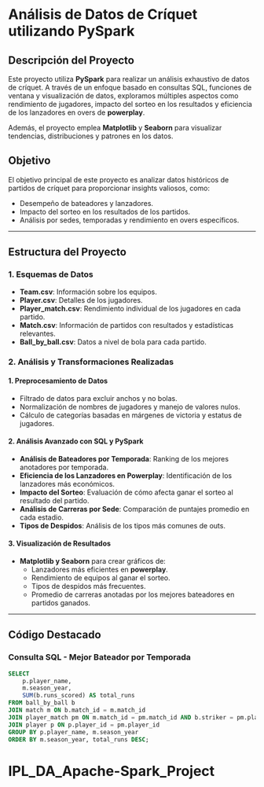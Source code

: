 # **Análisis de Datos de Críquet utilizando PySpark**

## **Descripción del Proyecto**
Este proyecto utiliza **PySpark** para realizar un análisis exhaustivo de datos de críquet. A través de un enfoque basado en consultas SQL, funciones de ventana y visualización de datos, exploramos múltiples aspectos como rendimiento de jugadores, impacto del sorteo en los resultados y eficiencia de los lanzadores en overs de **powerplay**.

Además, el proyecto emplea **Matplotlib** y **Seaborn** para visualizar tendencias, distribuciones y patrones en los datos. 

## **Objetivo**
El objetivo principal de este proyecto es analizar datos históricos de partidos de críquet para proporcionar insights valiosos, como:
- Desempeño de bateadores y lanzadores.
- Impacto del sorteo en los resultados de los partidos.
- Análisis por sedes, temporadas y rendimiento en overs específicos.

---

## **Estructura del Proyecto**
### 1. **Esquemas de Datos**
- **Team.csv**: Información sobre los equipos.  
- **Player.csv**: Detalles de los jugadores.  
- **Player_match.csv**: Rendimiento individual de los jugadores en cada partido.  
- **Match.csv**: Información de partidos con resultados y estadísticas relevantes.  
- **Ball_by_ball.csv**: Datos a nivel de bola para cada partido.

### 2. **Análisis y Transformaciones Realizadas**
#### **1. Preprocesamiento de Datos**
- Filtrado de datos para excluir anchos y no bolas.
- Normalización de nombres de jugadores y manejo de valores nulos.
- Cálculo de categorías basadas en márgenes de victoria y estatus de jugadores.

#### **2. Análisis Avanzado con SQL y PySpark**
- **Análisis de Bateadores por Temporada**: Ranking de los mejores anotadores por temporada.  
- **Eficiencia de los Lanzadores en Powerplay**: Identificación de los lanzadores más económicos.  
- **Impacto del Sorteo**: Evaluación de cómo afecta ganar el sorteo al resultado del partido.  
- **Análisis de Carreras por Sede**: Comparación de puntajes promedio en cada estadio.  
- **Tipos de Despidos**: Análisis de los tipos más comunes de outs.

#### **3. Visualización de Resultados**
- **Matplotlib y Seaborn** para crear gráficos de:
  - Lanzadores más eficientes en **powerplay**.
  - Rendimiento de equipos al ganar el sorteo.
  - Tipos de despidos más frecuentes.
  - Promedio de carreras anotadas por los mejores bateadores en partidos ganados.

---

## **Código Destacado**
### **Consulta SQL - Mejor Bateador por Temporada**
```sql
SELECT 
    p.player_name,
    m.season_year,
    SUM(b.runs_scored) AS total_runs 
FROM ball_by_ball b
JOIN match m ON b.match_id = m.match_id   
JOIN player_match pm ON m.match_id = pm.match_id AND b.striker = pm.player_id     
JOIN player p ON p.player_id = pm.player_id
GROUP BY p.player_name, m.season_year
ORDER BY m.season_year, total_runs DESC;
```


# IPL_DA_Apache-Spark_Project
